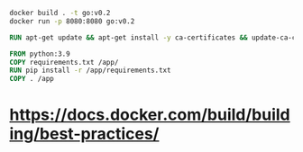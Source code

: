 ```bash
docker build . -t go:v0.2
docker run -p 8080:8080 go:v0.2
```

```Dockerfile
RUN apt-get update && apt-get install -y ca-certificates && update-ca-certificates && rm -rf /var/lib/apt/lists/*
```

```Dockerfile
FROM python:3.9
COPY requirements.txt /app/
RUN pip install -r /app/requirements.txt
COPY . /app
```

# https://docs.docker.com/build/building/best-practices/

